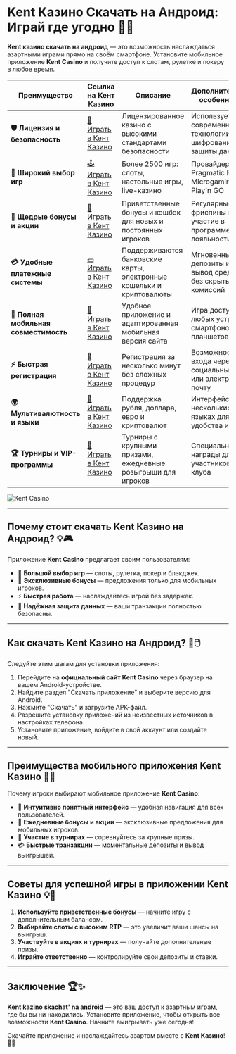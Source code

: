 # Kent Казино Скачать на Андроид: Играй где угодно 🎰📱

**Kent казино скачать на андроид** — это возможность наслаждаться азартными играми прямо на своём смартфоне. Установите мобильное приложение **Kent Casino** и получите доступ к слотам, рулетке и покеру в любое время.

| **Преимущество**                      | **Ссылка на Кент Казино**                  | **Описание**                                       | **Дополнительные особенности**                     |
|----------------------------------------|--------------------------------------------|--------------------------------------------------|--------------------------------------------------|
| **🛡️ Лицензия и безопасность**         | [🔗 Играть в Кент Казино](https://brandplay.link/Fv2WP3js) | Лицензированное казино с высокими стандартами безопасности | Использует современные технологии шифрования для защиты данных |
| **🎲 Широкий выбор игр**               | [🕹️ Играть в Кент Казино](https://brandplay.link/Fv2WP3js) | Более 2500 игр: слоты, настольные игры, live-казино | Провайдеры: Pragmatic Play, Microgaming, Play'n GO |
| **💎 Щедрые бонусы и акции**           | [🎁 Играть в Кент Казино](https://brandplay.link/Fv2WP3js) | Приветственные бонусы и кэшбэк для новых и постоянных игроков | Регулярные фриспины и участие в программе лояльности |
| **💳 Удобные платежные системы**       | [💵 Играть в Кент Казино](https://brandplay.link/Fv2WP3js) | Поддерживаются банковские карты, электронные кошельки и криптовалюты | Мгновенные депозиты и вывод средств без скрытых комиссий |
| **📱 Полная мобильная совместимость**  | [📲 Играть в Кент Казино](https://brandplay.link/Fv2WP3js) | Удобное приложение и адаптированная мобильная версия сайта | Игра доступна с любых устройств: смартфонов и планшетов |
| **⚡ Быстрая регистрация**             | [🔑 Играть в Кент Казино](https://brandplay.link/Fv2WP3js) | Регистрация за несколько минут без сложных процедур | Возможность входа через социальные сети или электронную почту |
| **🌍 Мультивалютность и языки**        | [💱 Играть в Кент Казино](https://brandplay.link/Fv2WP3js) | Поддержка рубля, доллара, евро и криптовалют | Интерфейс на нескольких языках для удобства игроков |
| **🏆 Турниры и VIP-программы**         | [🥇 Играть в Кент Казино](https://brandplay.link/Fv2WP3js) | Турниры с крупными призами, ежедневные розыгрыши для игроков | Специальные награды для участников VIP-клуба |

![Kent Casino](https://static25.tgcnt.ru/posts/_0/c5/c533e6093603a60e793850651a52cd34.jpg)

---

## Почему стоит скачать Kent Казино на Андроид? 💡🎮

Приложение **Kent Casino** предлагает своим пользователям:

- 🎰 **Большой выбор игр** — слоты, рулетка, покер и блэкджек.
- 🎁 **Эксклюзивные бонусы** — предложения только для мобильных игроков.
- ⚡ **Быстрая работа** — наслаждайтесь игрой без задержек.
- 🔐 **Надёжная защита данных** — ваши транзакции полностью безопасны.

---

## Как скачать Kent Казино на Андроид? 🚀🖱️

Следуйте этим шагам для установки приложения:

1. Перейдите на **официальный сайт Kent Casino** через браузер на вашем Android-устройстве.
2. Найдите раздел "Скачать приложение" и выберите версию для Android.
3. Нажмите "Скачать" и загрузите APK-файл.
4. Разрешите установку приложений из неизвестных источников в настройках телефона.
5. Установите приложение, войдите в свой аккаунт или создайте новый.

---

## Преимущества мобильного приложения Kent Казино 🌟📱

Почему игроки выбирают мобильное приложение **Kent Casino**:

- 📱 **Интуитивно понятный интерфейс** — удобная навигация для всех пользователей.
- 🎲 **Ежедневные бонусы и акции** — эксклюзивные предложения для мобильных игроков.
- 🎁 **Участие в турнирах** — соревнуйтесь за крупные призы.
- 💳 **Быстрые транзакции** — моментальные депозиты и вывод выигрышей.

---

## Советы для успешной игры в приложении Kent Казино 💡🎯

1. **Используйте приветственные бонусы** — начните игру с дополнительным балансом.
2. **Выбирайте слоты с высоким RTP** — это увеличит ваши шансы на выигрыш.
3. **Участвуйте в акциях и турнирах** — получайте дополнительные призы.
4. **Играйте ответственно** — контролируйте свои депозиты и ставки.

---

## Заключение 🏆✨

**Kent kazino skachat' na android** — это ваш доступ к азартным играм, где бы вы ни находились. Установите приложение, чтобы открыть все возможности **Kent Casino**. Начните выигрывать уже сегодня!

Скачайте приложение и наслаждайтесь азартом вместе с **Kent Казино**! 🎰📱
